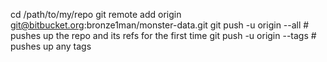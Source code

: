 cd /path/to/my/repo
git remote add origin git@bitbucket.org:bronze1man/monster-data.git
git push -u origin --all # pushes up the repo and its refs for the first time
git push -u origin --tags # pushes up any tags